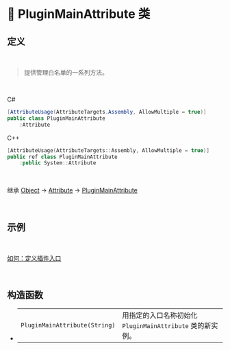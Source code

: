 # 🔖 PluginMainAttribute 类

## 定义

<br>

> 提供管理白名单的一系列方法。

<br>

C#
```csharp
[AttributeUsage(AttributeTargets.Assembly, AllowMultiple = true)]
public class PluginMainAttribute
    :Attribute
```
C++
```cpp
[AttributeUsage(AttributeTargets::Assembly, AllowMultiple = true)]
public ref class PluginMainAttribute
    :public System::Attribute
```
<br>

继承 [Object](https://docs.microsoft.com/zh-cn/DotNET/api/system.object?view=net-6.0) → [Attribute](https://docs.microsoft.com/zh-cn/DotNET/api/system.attribute?view=net-6.0) → [PluginMainAttribute](zh_CN/NET/APIs/Namespace/LLNET.Core/Class/PluginMainAttribute/PluginMainAttribute.md)
   
<br>

## 示例

<br>

[如何：定义插件入口](zh_CN/NET/HowTo/PluginEntry.md)

<br>

## 构造函数
- 
    |||
    |-|-|
    |`PluginMainAttribute(String)`|用指定的入口名称初始化 `PluginMainAttribute` 类的新实例。|

<br>


